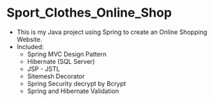 # Sport_Clothes_Online_Shop
- This is my Java project using Spring to create an Online Shopping Website.
- Included:
  - Spring MVC Design Pattern
  - Hibernate (SQL Server)
  - JSP - JSTL
  - Sitemesh Decorator
  - Spring Security decrypt by Bcrypt
  - Spring and Hibernate Validation
